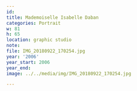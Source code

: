 ```yaml
---
id:
title: Mademoiselle Isabelle Daban
categories: Portrait
w: 81
h: 65
location: graphic studio
note:
file: IMG_20180922_170254.jpg
year: '2006'
year_start: 2006
year_end:
image: ../../media/img/IMG_20180922_170254.jpg

---
```

